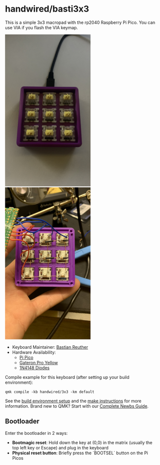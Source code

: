# handwired/basti3x3

This is a simple 3x3 macropad with the rp2040 Raspberry Pi Pico. 
You can use VIA if you flash the VIA keymap.

<img src="img/Keypad2.JPEG"  height="500px">
<img src="img/Keypad1.JPEG"  height="500px">


* Keyboard Maintainer: [Bastian Reuther](https://github.com/bastifpv)
* Hardware Availability: 
    - [Pi Pico](https://www.raspberrypi.com/products/raspberry-pi-pico/) 
    - [Gateron Pro Yellow](https://www.alternate.de/Sharkoon/Gateron-Pro-Yellow-Switch-Set-Tastenschalter/html/product/1775601)
    - [1N4148 Diodes](https://www.amazon.de/Hailege-100PCS-1N4148-IN4148-High-Speed/dp/B07YZ8G7TG/ref=sr_1_6?__mk_de_DE=%C3%85M%C3%85%C5%BD%C3%95%C3%91&crid=N5YHFBVFQFPE&keywords=diode+100+pack&qid=1695635790&sprefix=diode+100+pack%2Caps%2C92&sr=8-6)

Compile example for this keyboard (after setting up your build environment):

    qmk compile -kb handwired/3x3 -km default

See the [build environment setup](https://docs.qmk.fm/#/getting_started_build_tools) and the [make instructions](https://docs.qmk.fm/#/getting_started_make_guide) for more information. Brand new to QMK? Start with our [Complete Newbs Guide](https://docs.qmk.fm/#/newbs).

## Bootloader

Enter the bootloader in 2 ways:

* **Bootmagic reset**: Hold down the key at (0,0) in the matrix (usually the top left key or Escape) and plug in the keyboard
* **Physical reset button**: Briefly press the ´BOOTSEL´ button on the Pi Picos
